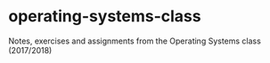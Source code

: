 # operating-systems-class
Notes, exercises and assignments from the Operating Systems class (2017/2018)
